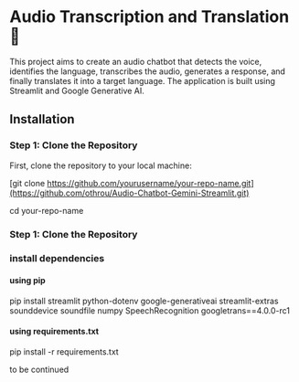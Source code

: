 # Audio Transcription and Translation 💬

This project aims to create an audio chatbot that detects the voice, identifies the language, transcribes the audio, generates a response, and finally translates it into a target language. The application is built using Streamlit and Google Generative AI.


## Installation

### Step 1: Clone the Repository 
First, clone the repository to your local machine:

[git clone https://github.com/yourusername/your-repo-name.git](https://github.com/othrou/Audio-Chatbot-Gemini-Streamlit.git)

cd your-repo-name

### Step 1: Clone the Repository

### install dependencies 

#### using pip 

  pip install streamlit python-dotenv google-generativeai streamlit-extras sounddevice soundfile numpy SpeechRecognition googletrans==4.0.0-rc1
#### using requirements.txt
  pip install -r requirements.txt

to be continued
